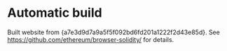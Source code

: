 # Automatic build
Built website from {a7e3d9d7a9a5f5f092bd6fd201a1222f2d43e85d}. See https://github.com/ethereum/browser-solidity/ for details.
